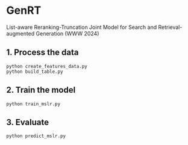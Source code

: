 # GenRT
List-aware Reranking-Truncation Joint Model for Search and Retrieval-augmented Generation (WWW 2024)

## 1. Process the data
```
python create_features_data.py
python build_table.py
```

## 2. Train the model
```
python train_mslr.py
```

## 3. Evaluate
```
python predict_mslr.py
```
